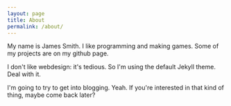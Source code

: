 ```yaml
---
layout: page
title: About
permalink: /about/
---
```


My name is James Smith. I like programming and making games. Some of my
projects are on my github page.

I don't like webdesign: it's tedious. So I'm using the default Jekyll theme.
Deal with it.

I'm going to try to get into blogging. Yeah. If you're interested in that kind
of thing, maybe come back later?
